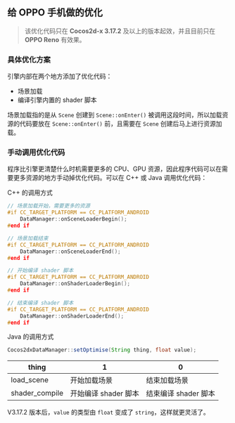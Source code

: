 ## 给 OPPO 手机做的优化

 > 该优化代码只在 __Cocos2d-x 3.17.2__ 及以上的版本起效，并且目前只在 __OPPO Reno__ 有效果。

 ### 具体优化方案

引擎内部在两个地方添加了优化代码：

- 场景加载
- 编译引擎内置的 shader 脚本

场景加载指的是从 `Scene` 创建到 `Scene::onEnter()` 被调用这段时间，所以加载资源的代码要放在 `Scene::onEnter()` 前，且需要在 `Scene` 创建后马上进行资源加载。

### 手动调用优化代码

程序比引擎更清楚什么时机需要更多的 CPU、GPU 资源，因此程序代码可以在需要更多资源的地方手动掉优化代码。可以在 C++ 或 Java 调用优化代码：

C++ 的调用方式

```c++
// 场景加载开始，需要更多的资源
#if CC_TARGET_PLATFORM == CC_PLATFORM_ANDROID
    DataManager::onSceneLoaderBegin();
#end if

// 场景加载结束
#if CC_TARGET_PLATFORM == CC_PLATFORM_ANDROID
    DataManager::onSceneLoaderEnd();
#end if

// 开始编译 shader 脚本
#if CC_TARGET_PLATFORM == CC_PLATFORM_ANDROID
    DataManager::onShaderLoaderBegin();
#end if

// 结束编译 shader 脚本
#if CC_TARGET_PLATFORM == CC_PLATFORM_ANDROID
    DataManager::onShaderLoaderEnd();
#end if
```

Java 的调用方式

```Java
Cocos2dxDataManager::setOptimise(String thing, float value);
```

| thing | 1 | 0 |
| ----  | -- | -- |
| load_scene| 开始加载场景 | 结束加载场景 |
| shader_compile | 开始编译 shader 脚本 | 结束编译 shader 脚本 |

V3.17.2 版本后，`value` 的类型由 `float` 变成了 `string`，这样就更灵活了。

